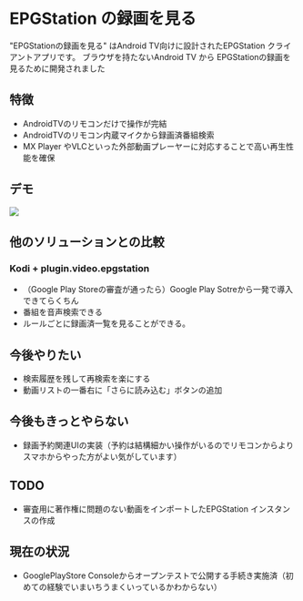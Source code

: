 # EPGStation の録画を見る
"EPGStationの録画を見る"  はAndroid TV向けに設計されたEPGStation クライアントアプリです。
ブラウザを持たないAndroid TV から EPGStationの録画を見るために開発されました

## 特徴
 - AndroidTVのリモコンだけで操作が完結
 - AndroidTVのリモコン内蔵マイクから録画済番組検索
 - MX Player やVLCといった外部動画プレーヤーに対応することで高い再生性能を確保

## デモ
![](https://raw.githubusercontent.com/wiki/daig0rian/epcltvapp/images/demo.gif)

## 他のソリューションとの比較
### Kodi + plugin.video.epgstation
- （Google Play Storeの審査が通ったら）Google Play Sotreから一発で導入できてらくちん
- 番組を音声検索できる
- ルールごとに録画済一覧を見ることができる。


## 今後やりたい
 - 検索履歴を残して再検索を楽にする
 - 動画リストの一番右に「さらに読み込む」ボタンの追加

## 今後もきっとやらない
 - 録画予約関連UIの実装（予約は結構細かい操作がいるのでリモコンからよりスマホからやった方がよい気がしています）

## TODO
 - 審査用に著作権に問題のない動画をインポートしたEPGStation インスタンスの作成

## 現在の状況
 - GooglePlayStore Consoleからオープンテストで公開する手続き実施済（初めての経験でいまいちうまくいっているかわからない）
